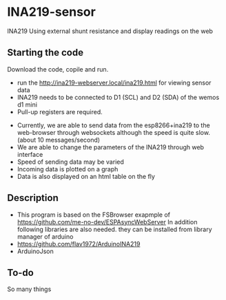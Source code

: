 # INA219-sensor
INA219 Using external shunt resistance and display readings on the web

## Starting the code
Download the code, copile and run. 
- run the http://ina219-webserver.local/ina219.html for viewing sensor data
- INA219 needs to be connected to D1 (SCL) and D2 (SDA) of the wemos d1 mini
- Pull-up registers are required.

* Currently, we are able to send data from the esp8266+ina219 to the web-browser through websockets although the speed is quite slow. (about 10 messages/second)
* We are able to change the parameters of the INA219 through web interface
* Speed of sending data may be varied
* Incoming data is plotted on a graph
* Data is also displayed on an html table on the fly

## Description

* This program is based on the FSBrowser exapmple of https://github.com/me-no-dev/ESPAsyncWebServer
In addition following libraries are also needed. they can be installed from library manager of arduino
* https://github.com/flav1972/ArduinoINA219
* ArduinoJson


## To-do

So many things
